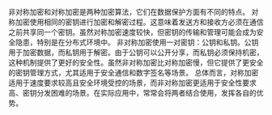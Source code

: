非对称加密和对称加密是两种加密算法，它们在数据保护方面有不同的特点。
对称加密使用相同的密钥进行加密和解密过程。这意味着发送方和接收方必须在通信之前共享同一个密钥。虽然对称加密速度较快，但密钥的传输和管理可能会成为安全隐患，特别是在分布式环境中。
非对称加密使用一对密钥：公钥和私钥。公钥用于加密数据，而私钥用于解密。由于公钥可以公开分享，而私钥必须保持机密，这种机制提供了更好的安全性。虽然非对称加密比对称加密慢，但它提供了更安全的密钥管理方式，尤其适用于安全通信和数字签名等场景。
总体而言，对称加密适用于速度要求较高且安全环境受控的场景，而非对称加密更适用于安全性要求高、密钥分发困难的场景。在实际应用中，常常会将两者结合使用，发挥各自的优势。
